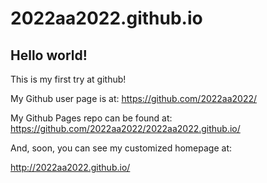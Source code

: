 2022aa2022.github.io
====================

## Hello world!

This is my first try at github!

My Github user page is at: 
https://github.com/2022aa2022/

My Github Pages repo can be found at:  
https://github.com/2022aa2022/2022aa2022.github.io/

And, soon, you can see my customized homepage at:

http://2022aa2022.github.io/
